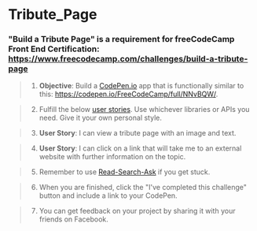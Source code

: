 # **Tribute_Page**
### **"Build a Tribute Page"** is a requirement for freeCodeCamp Front End Certification: https://www.freecodecamp.com/challenges/build-a-tribute-page

>1. **Objective**: Build a [CodePen.io]('https://codepen.io') app that is functionally similar to this: https://codepen.io/FreeCodeCamp/full/NNvBQW/.

>2. Fulfill the below [user stories]('https://en.wikipedia.org/wiki/User_story'). Use whichever libraries or APIs you need. Give it your own personal style.

>3. **User Story**: I can view a tribute page with an image and text.

>4. **User Story**: I can click on a link that will take me to an external website with further information on the topic.

>5. Remember to use [Read-Search-Ask]('https://github.com/FreeCodeCamp/freecodecamp/wiki/FreeCodeCamp-Get-Help') if you get stuck.

>6. When you are finished, click the "I've completed this challenge" button and include a link to your CodePen.

>7. You can get feedback on your project by sharing it with your friends on Facebook.
